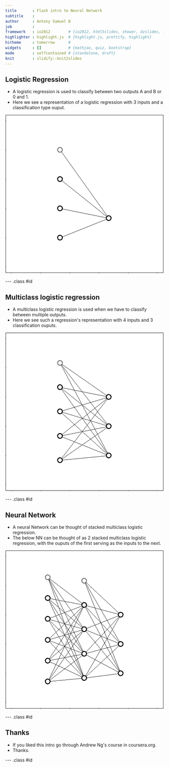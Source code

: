 ```yaml
---
title       : Flash intro to Neural Network
subtitle    : 
author      : Antony Samuel B
job         : 
framework   : io2012        # {io2012, html5slides, shower, dzslides, ...}
highlighter : highlight.js  # {highlight.js, prettify, highlight}
hitheme     : tomorrow      # 
widgets     : []            # {mathjax, quiz, bootstrap}
mode        : selfcontained # {standalone, draft}
knit        : slidify::knit2slides
---
```


## Logistic Regression

* A logistic regression is used to classify between two outputs A and B or 0 and 1.
* Here we see a representation of a logistic regression with 3 inputs and a classification type ouput.

![plot of chunk plot1](figure/plot1-1.png)

--- .class #id 

## Multiclass logistic regression

* A multiclass logistic regression is used when we have to classify between multiple outputs.
* Here we see such a regression's representation with 4 inputs and 3 classification ouputs.

![plot of chunk plot2](figure/plot2-1.png)


--- .class #id 

## Neural Network

* A neural Network can be thought of stacked multiclass logistic regression.
* The below NN can be thought of as 2 stacked multiclass logistic regression, with the ouputs of the first serving as the inputs to the next.

![plot of chunk plot3](figure/plot3-1.png)

--- .class #id 

## Thanks

* If you liked this intro go through Andrew Ng's course in coursera.org.
* Thanks.

--- .class #id 
